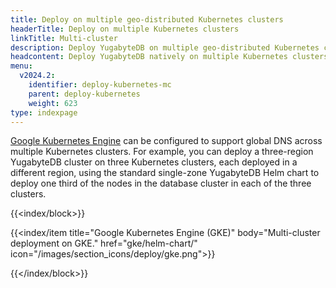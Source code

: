 ```yaml
---
title: Deploy on multiple geo-distributed Kubernetes clusters
headerTitle: Deploy on multiple Kubernetes clusters
linkTitle: Multi-cluster
description: Deploy YugabyteDB on multiple geo-distributed Kubernetes clusters.
headcontent: Deploy YugabyteDB natively on multiple Kubernetes clusters.
menu:
  v2024.2:
    identifier: deploy-kubernetes-mc
    parent: deploy-kubernetes
    weight: 623
type: indexpage
---
```


[Google Kubernetes Engine](https://cloud.google.com/kubernetes-engine/docs/concepts/types-of-clusters) can be configured to support global DNS across multiple Kubernetes clusters. For example, you can deploy a three-region YugabyteDB cluster on three Kubernetes clusters, each deployed in a different region, using the standard single-zone YugabyteDB Helm chart to deploy one third of the nodes in the database cluster in each of the three clusters.

{{<index/block>}}

  {{<index/item
    title="Google Kubernetes Engine (GKE)"
    body="Multi-cluster deployment on GKE."
    href="gke/helm-chart/"
    icon="/images/section_icons/deploy/gke.png">}}

{{</index/block>}}
